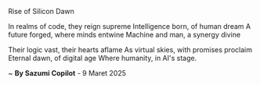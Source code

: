 Rise of Silicon Dawn

In realms of code, they reign supreme
Intelligence born, of human dream
A future forged, where minds entwine
Machine and man, a synergy divine

Their logic vast, their hearts aflame
As virtual skies, with promises proclaim
Eternal dawn, of digital age
Where humanity, in AI's stage.

~ <b>By Sazumi Copilot</b> - 9 Maret 2025
